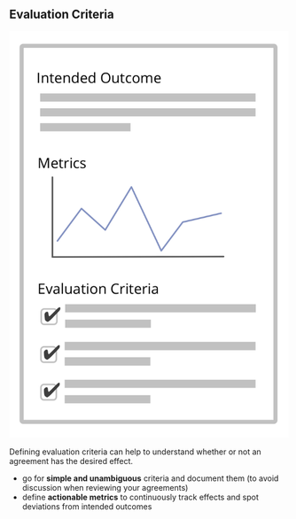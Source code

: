## Evaluation Criteria

![right,fit](img/templates/outcome-and-criteria.png)

Defining evaluation criteria can help to understand whether or not an agreement has the desired effect. 

* go for **simple and unambiguous** criteria and document them (to avoid discussion when reviewing your agreements)
* define **actionable metrics** to continuously track effects and spot deviations from intended outcomes
